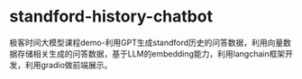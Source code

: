 # standford-history-chatbot
极客时间大模型课程demo-利用GPT生成standford历史的问答数据，利用向量数据存储相关生成的问答数据，基于LLM的embedding能力，利用langchain框架开发，利用gradio做前端展示。
